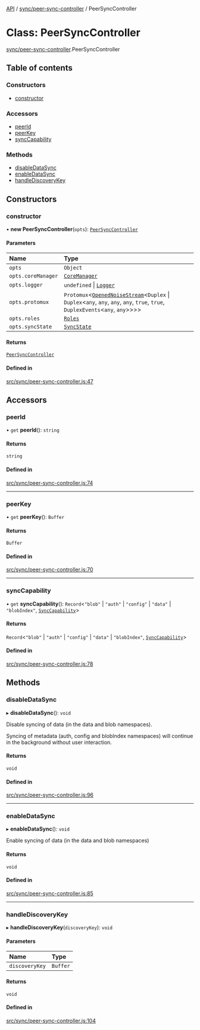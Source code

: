 [API](../README.md) / [sync/peer-sync-controller](../modules/sync_peer_sync_controller.md) / PeerSyncController

# Class: PeerSyncController

[sync/peer-sync-controller](../modules/sync_peer_sync_controller.md).PeerSyncController

## Table of contents

### Constructors

- [constructor](sync_peer_sync_controller.PeerSyncController.md#constructor)

### Accessors

- [peerId](sync_peer_sync_controller.PeerSyncController.md#peerid)
- [peerKey](sync_peer_sync_controller.PeerSyncController.md#peerkey)
- [syncCapability](sync_peer_sync_controller.PeerSyncController.md#synccapability)

### Methods

- [disableDataSync](sync_peer_sync_controller.PeerSyncController.md#disabledatasync)
- [enableDataSync](sync_peer_sync_controller.PeerSyncController.md#enabledatasync)
- [handleDiscoveryKey](sync_peer_sync_controller.PeerSyncController.md#handlediscoverykey)

## Constructors

### constructor

• **new PeerSyncController**(`opts`): [`PeerSyncController`](sync_peer_sync_controller.PeerSyncController.md)

#### Parameters

| Name | Type |
| :------ | :------ |
| `opts` | `Object` |
| `opts.coreManager` | [`CoreManager`](core_manager.CoreManager.md) |
| `opts.logger` | `undefined` \| [`Logger`](logger.Logger.md) |
| `opts.protomux` | `Protomux`\<[`OpenedNoiseStream`](../modules/utils.md#openednoisestream)\<`Duplex` \| `Duplex`\<`any`, `any`, `any`, `any`, ``true``, ``true``, `DuplexEvents`\<`any`, `any`\>\>\>\> |
| `opts.roles` | [`Roles`](roles.Roles.md) |
| `opts.syncState` | [`SyncState`](sync_sync_state.SyncState.md) |

#### Returns

[`PeerSyncController`](sync_peer_sync_controller.PeerSyncController.md)

#### Defined in

[src/sync/peer-sync-controller.js:47](https://github.com/digidem/mapeo-core-next/blob/53dc843a45bb963f7a880f5f7973107d5b1fb99c/src/sync/peer-sync-controller.js#L47)

## Accessors

### peerId

• `get` **peerId**(): `string`

#### Returns

`string`

#### Defined in

[src/sync/peer-sync-controller.js:74](https://github.com/digidem/mapeo-core-next/blob/53dc843a45bb963f7a880f5f7973107d5b1fb99c/src/sync/peer-sync-controller.js#L74)

___

### peerKey

• `get` **peerKey**(): `Buffer`

#### Returns

`Buffer`

#### Defined in

[src/sync/peer-sync-controller.js:70](https://github.com/digidem/mapeo-core-next/blob/53dc843a45bb963f7a880f5f7973107d5b1fb99c/src/sync/peer-sync-controller.js#L70)

___

### syncCapability

• `get` **syncCapability**(): `Record`\<``"blob"`` \| ``"auth"`` \| ``"config"`` \| ``"data"`` \| ``"blobIndex"``, [`SyncCapability`](../modules/sync_peer_sync_controller.md#synccapability)\>

#### Returns

`Record`\<``"blob"`` \| ``"auth"`` \| ``"config"`` \| ``"data"`` \| ``"blobIndex"``, [`SyncCapability`](../modules/sync_peer_sync_controller.md#synccapability)\>

#### Defined in

[src/sync/peer-sync-controller.js:78](https://github.com/digidem/mapeo-core-next/blob/53dc843a45bb963f7a880f5f7973107d5b1fb99c/src/sync/peer-sync-controller.js#L78)

## Methods

### disableDataSync

▸ **disableDataSync**(): `void`

Disable syncing of data (in the data and blob namespaces).

Syncing of metadata (auth, config and blobIndex namespaces) will continue
in the background without user interaction.

#### Returns

`void`

#### Defined in

[src/sync/peer-sync-controller.js:96](https://github.com/digidem/mapeo-core-next/blob/53dc843a45bb963f7a880f5f7973107d5b1fb99c/src/sync/peer-sync-controller.js#L96)

___

### enableDataSync

▸ **enableDataSync**(): `void`

Enable syncing of data (in the data and blob namespaces)

#### Returns

`void`

#### Defined in

[src/sync/peer-sync-controller.js:85](https://github.com/digidem/mapeo-core-next/blob/53dc843a45bb963f7a880f5f7973107d5b1fb99c/src/sync/peer-sync-controller.js#L85)

___

### handleDiscoveryKey

▸ **handleDiscoveryKey**(`discoveryKey`): `void`

#### Parameters

| Name | Type |
| :------ | :------ |
| `discoveryKey` | `Buffer` |

#### Returns

`void`

#### Defined in

[src/sync/peer-sync-controller.js:104](https://github.com/digidem/mapeo-core-next/blob/53dc843a45bb963f7a880f5f7973107d5b1fb99c/src/sync/peer-sync-controller.js#L104)
